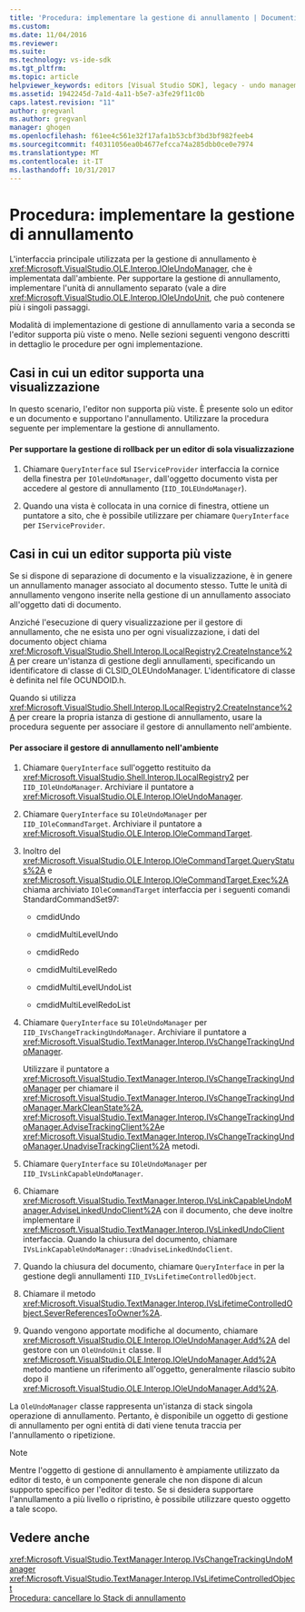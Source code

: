 ```yaml
---
title: 'Procedura: implementare la gestione di annullamento | Documenti Microsoft'
ms.custom: 
ms.date: 11/04/2016
ms.reviewer: 
ms.suite: 
ms.technology: vs-ide-sdk
ms.tgt_pltfrm: 
ms.topic: article
helpviewer_keywords: editors [Visual Studio SDK], legacy - undo management
ms.assetid: 1942245d-7a1d-4a11-b5e7-a3fe29f11c0b
caps.latest.revision: "11"
author: gregvanl
ms.author: gregvanl
manager: ghogen
ms.openlocfilehash: f61ee4c561e32f17afa1b53cbf3bd3bf982feeb4
ms.sourcegitcommit: f40311056ea0b4677efcca74a285dbb0ce0e7974
ms.translationtype: MT
ms.contentlocale: it-IT
ms.lasthandoff: 10/31/2017
---
```

# <a name="how-to-implement-undo-management"></a>Procedura: implementare la gestione di annullamento
L'interfaccia principale utilizzata per la gestione di annullamento è <xref:Microsoft.VisualStudio.OLE.Interop.IOleUndoManager>, che è implementata dall'ambiente. Per supportare la gestione di annullamento, implementare l'unità di annullamento separato (vale a dire <xref:Microsoft.VisualStudio.OLE.Interop.IOleUndoUnit>, che può contenere più i singoli passaggi.  
  
 Modalità di implementazione di gestione di annullamento varia a seconda se l'editor supporta più viste o meno. Nelle sezioni seguenti vengono descritti in dettaglio le procedure per ogni implementazione.  
  
## <a name="cases-where-an-editor-supports-a-single-view"></a>Casi in cui un editor supporta una visualizzazione  
 In questo scenario, l'editor non supporta più viste. È presente solo un editor e un documento e supportano l'annullamento. Utilizzare la procedura seguente per implementare la gestione di annullamento.  
  
#### <a name="to-support-undo-management-for-a-single-view-editor"></a>Per supportare la gestione di rollback per un editor di sola visualizzazione  
  
1.  Chiamare `QueryInterface` sul `IServiceProvider` interfaccia la cornice della finestra per `IOleUndoManager`, dall'oggetto documento vista per accedere al gestore di annullamento (`IID_IOLEUndoManager`).  
  
2.  Quando una vista è collocata in una cornice di finestra, ottiene un puntatore a sito, che è possibile utilizzare per chiamare `QueryInterface` per `IServiceProvider`.  
  
## <a name="cases-where-an-editor-supports-multiple-views"></a>Casi in cui un editor supporta più viste  
 Se si dispone di separazione di documento e la visualizzazione, è in genere un annullamento manager associato al documento stesso. Tutte le unità di annullamento vengono inserite nella gestione di un annullamento associato all'oggetto dati di documento.  
  
 Anziché l'esecuzione di query visualizzazione per il gestore di annullamento, che ne esista uno per ogni visualizzazione, i dati del documento object chiama <xref:Microsoft.VisualStudio.Shell.Interop.ILocalRegistry2.CreateInstance%2A> per creare un'istanza di gestione degli annullamenti, specificando un identificatore di classe di CLSID_OLEUndoManager. L'identificatore di classe è definita nel file OCUNDOID.h.  
  
 Quando si utilizza <xref:Microsoft.VisualStudio.Shell.Interop.ILocalRegistry2.CreateInstance%2A> per creare la propria istanza di gestione di annullamento, usare la procedura seguente per associare il gestore di annullamento nell'ambiente.  
  
#### <a name="to-hook-your-undo-manager-into-the-environment"></a>Per associare il gestore di annullamento nell'ambiente  
  
1.  Chiamare `QueryInterface` sull'oggetto restituito da <xref:Microsoft.VisualStudio.Shell.Interop.ILocalRegistry2> per `IID_IOleUndoManager`. Archiviare il puntatore a <xref:Microsoft.VisualStudio.OLE.Interop.IOleUndoManager>.  
  
2.  Chiamare `QueryInterface` su `IOleUndoManager` per `IID_IOleCommandTarget`. Archiviare il puntatore a <xref:Microsoft.VisualStudio.OLE.Interop.IOleCommandTarget>.  
  
3.  Inoltro del <xref:Microsoft.VisualStudio.OLE.Interop.IOleCommandTarget.QueryStatus%2A> e <xref:Microsoft.VisualStudio.OLE.Interop.IOleCommandTarget.Exec%2A> chiama archiviato `IOleCommandTarget` interfaccia per i seguenti comandi StandardCommandSet97:  
  
    -   cmdidUndo  
  
    -   cmdidMultiLevelUndo  
  
    -   cmdidRedo  
  
    -   cmdidMultiLevelRedo  
  
    -   cmdidMultiLevelUndoList  
  
    -   cmdidMultiLevelRedoList  
  
4.  Chiamare `QueryInterface` su `IOleUndoManager` per `IID_IVsChangeTrackingUndoManager`. Archiviare il puntatore a <xref:Microsoft.VisualStudio.TextManager.Interop.IVsChangeTrackingUndoManager>.  
  
     Utilizzare il puntatore a <xref:Microsoft.VisualStudio.TextManager.Interop.IVsChangeTrackingUndoManager> per chiamare il <xref:Microsoft.VisualStudio.TextManager.Interop.IVsChangeTrackingUndoManager.MarkCleanState%2A>, <xref:Microsoft.VisualStudio.TextManager.Interop.IVsChangeTrackingUndoManager.AdviseTrackingClient%2A>e <xref:Microsoft.VisualStudio.TextManager.Interop.IVsChangeTrackingUndoManager.UnadviseTrackingClient%2A> metodi.  
  
5.  Chiamare `QueryInterface` su `IOleUndoManager` per `IID_IVsLinkCapableUndoManager`.  
  
6.  Chiamare <xref:Microsoft.VisualStudio.TextManager.Interop.IVsLinkCapableUndoManager.AdviseLinkedUndoClient%2A> con il documento, che deve inoltre implementare il <xref:Microsoft.VisualStudio.TextManager.Interop.IVsLinkedUndoClient> interfaccia. Quando la chiusura del documento, chiamare `IVsLinkCapableUndoManager::UnadviseLinkedUndoClient`.  
  
7.  Quando la chiusura del documento, chiamare `QueryInterface` in per la gestione degli annullamenti `IID_IVsLifetimeControlledObject`.  
  
8.  Chiamare il metodo <xref:Microsoft.VisualStudio.TextManager.Interop.IVsLifetimeControlledObject.SeverReferencesToOwner%2A>.  
  
9. Quando vengono apportate modifiche al documento, chiamare <xref:Microsoft.VisualStudio.OLE.Interop.IOleUndoManager.Add%2A> del gestore con un `OleUndoUnit` classe. Il <xref:Microsoft.VisualStudio.OLE.Interop.IOleUndoManager.Add%2A> metodo mantiene un riferimento all'oggetto, generalmente rilascio subito dopo il <xref:Microsoft.VisualStudio.OLE.Interop.IOleUndoManager.Add%2A>.  
  
 La `OleUndoManager` classe rappresenta un'istanza di stack singola operazione di annullamento. Pertanto, è disponibile un oggetto di gestione di annullamento per ogni entità di dati viene tenuta traccia per l'annullamento o ripetizione.  
  
> [!NOTE]
>  Mentre l'oggetto di gestione di annullamento è ampiamente utilizzato da editor di testo, è un componente generale che non dispone di alcun supporto specifico per l'editor di testo. Se si desidera supportare l'annullamento a più livello o ripristino, è possibile utilizzare questo oggetto a tale scopo.  
  
## <a name="see-also"></a>Vedere anche  
 <xref:Microsoft.VisualStudio.TextManager.Interop.IVsChangeTrackingUndoManager>   
 <xref:Microsoft.VisualStudio.TextManager.Interop.IVsLifetimeControlledObject>   
 [Procedura: cancellare lo Stack di annullamento](../extensibility/how-to-clear-the-undo-stack.md)